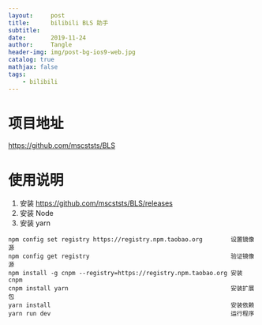 ```yaml
---
layout:     post
title:      bilibili BLS 助手
subtitle:   
date:       2019-11-24
author:     Tangle
header-img: img/post-bg-ios9-web.jpg
catalog: true
mathjax: false
tags:
    - bilibili
---
```


# 项目地址

https://github.com/mscststs/BLS

# 使用说明

1. 安装 https://github.com/mscststs/BLS/releases
1. 安装 Node
1. 安装 yarn

```
npm config set registry https://registry.npm.taobao.org        设置镜像源
npm config get registry                                        验证镜像源
npm install -g cnpm --registry=https://registry.npm.taobao.org 安装 cnpm
cnpm install yarn                                              安装扩展包
yarn install                                                   安装依赖
yarn run dev                                                   运行程序
```
